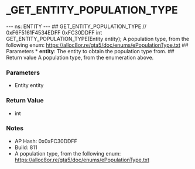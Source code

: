 # _GET_ENTITY_POPULATION_TYPE

--- ns: ENTITY --- ## GET_ENTITY_POPULATION_TYPE  // 0xF6F5161F4534EDFF 0xFC30DDFF int GET_ENTITY_POPULATION_TYPE(Entity entity);  A population type, from the following enum: https://alloc8or.re/gta5/doc/enums/ePopulationType.txt  ## Parameters * **entity**: The entity to obtain the population type from.  ## Return value A population type, from the enumeration above.

### Parameters
* Entity entity

### Return Value
* int

### Notes
* AP Hash: 0x0xFC30DDFF
* Build: 811
* A population type, from the following enum: https://alloc8or.re/gta5/doc/enums/ePopulationType.txt


